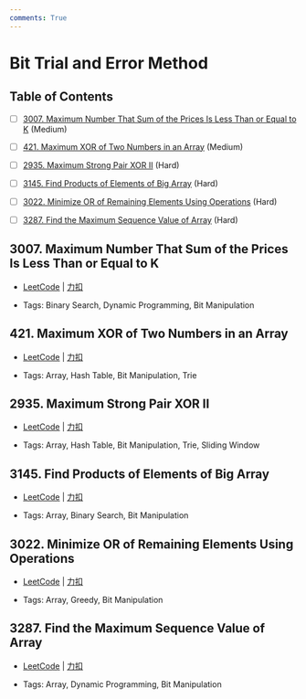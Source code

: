 ```yaml
---
comments: True
---
```


# Bit Trial and Error Method

## Table of Contents

- [ ] [3007. Maximum Number That Sum of the Prices Is Less Than or Equal to K](#3007-maximum-number-that-sum-of-the-prices-is-less-than-or-equal-to-k) (Medium)
- [ ] [421. Maximum XOR of Two Numbers in an Array](#421-maximum-xor-of-two-numbers-in-an-array) (Medium)
- [ ] [2935. Maximum Strong Pair XOR II](#2935-maximum-strong-pair-xor-ii) (Hard)
- [ ] [3145. Find Products of Elements of Big Array](#3145-find-products-of-elements-of-big-array) (Hard)
- [ ] [3022. Minimize OR of Remaining Elements Using Operations](#3022-minimize-or-of-remaining-elements-using-operations) (Hard)
- [ ] [3287. Find the Maximum Sequence Value of Array](#3287-find-the-maximum-sequence-value-of-array) (Hard)


## 3007. Maximum Number That Sum of the Prices Is Less Than or Equal to K

-    [LeetCode](https://leetcode.com/problems/maximum-number-that-sum-of-the-prices-is-less-than-or-equal-to-k/) | [力扣](https://leetcode.cn/problems/maximum-number-that-sum-of-the-prices-is-less-than-or-equal-to-k/)

-   Tags: Binary Search, Dynamic Programming, Bit Manipulation



## 421. Maximum XOR of Two Numbers in an Array

-    [LeetCode](https://leetcode.com/problems/maximum-xor-of-two-numbers-in-an-array/) | [力扣](https://leetcode.cn/problems/maximum-xor-of-two-numbers-in-an-array/)

-   Tags: Array, Hash Table, Bit Manipulation, Trie



## 2935. Maximum Strong Pair XOR II

-    [LeetCode](https://leetcode.com/problems/maximum-strong-pair-xor-ii/) | [力扣](https://leetcode.cn/problems/maximum-strong-pair-xor-ii/)

-   Tags: Array, Hash Table, Bit Manipulation, Trie, Sliding Window



## 3145. Find Products of Elements of Big Array

-    [LeetCode](https://leetcode.com/problems/find-products-of-elements-of-big-array/) | [力扣](https://leetcode.cn/problems/find-products-of-elements-of-big-array/)

-   Tags: Array, Binary Search, Bit Manipulation



## 3022. Minimize OR of Remaining Elements Using Operations

-    [LeetCode](https://leetcode.com/problems/minimize-or-of-remaining-elements-using-operations/) | [力扣](https://leetcode.cn/problems/minimize-or-of-remaining-elements-using-operations/)

-   Tags: Array, Greedy, Bit Manipulation



## 3287. Find the Maximum Sequence Value of Array

-    [LeetCode](https://leetcode.com/problems/find-the-maximum-sequence-value-of-array/) | [力扣](https://leetcode.cn/problems/find-the-maximum-sequence-value-of-array/)

-   Tags: Array, Dynamic Programming, Bit Manipulation
